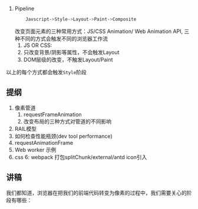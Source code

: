 1. Pipeline
    ```bash
        Javscript->Style->Layout->Paint->Composite
    ```
    改变页面元素的三种常用方式：JS/CSS Animation/ Web Animation  API, 三种不同的方式会触发不同的浏览器工作流
    1. JS OR CSS: 
    2. 只改变背景/阴影等属性，不会触发Layout
    3. DOM层级的改变，不触发Layout/Paint

以上的每个方式都会触发`Style`阶段

## 提纲

1. 像素管道
   1. requestFrameAnimation
   2. 改变布局的三种方式对管道的不同影响
2. RAIL模型
3. 如何检查性能瓶颈(dev tool performance)
4. requestAnimationFrame
5. Web worker   示例
6. css
6: webpack 打包splitChunk/external/antd icon引入

## 讲稿

我们都知道，浏览器在把我们的前端代码转变为像素的过程中，我们需要关心的阶段有哪些：

